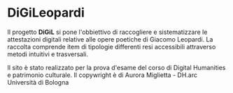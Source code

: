 # DiGiLeopardi
<p>Il progetto <strong>DiGiL</strong> si pone l'obbiettivo di raccogliere e sistematizzare le attestazioni digitali relative alle opere poetiche di Giacomo Leopardi. La raccolta comprende item di tipologie differenti resi accessibili attraverso metodi intuitivi e trasversali. 

Il sito è stato realizzato per la prova d'esame del corso di Digital Humanities e patrimonio culturale.
Il copywright è di Aurora Miglietta - DH.arc Università di Bologna
